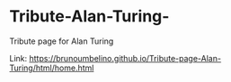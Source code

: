 # Tribute-Alan-Turing-
Tribute page for Alan Turing

Link: https://brunoumbelino.github.io/Tribute-page-Alan-Turing/html/home.html
